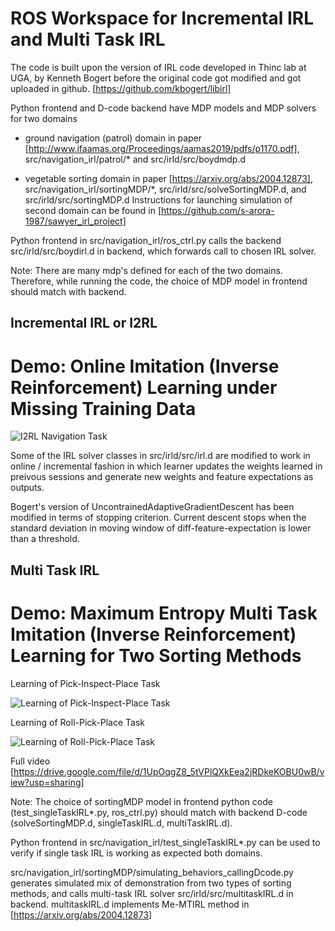 
# ROS Workspace for Incremental IRL and Multi Task IRL

The code is built upon the version of IRL code developed in Thinc lab at UGA, by Kenneth Bogert before the original code got modified and got uploaded in github. [https://github.com/kbogert/libirl]

Python frontend and D-code backend have MDP models and MDP solvers for two domains

- ground navigation (patrol) domain in paper [http://www.ifaamas.org/Proceedings/aamas2019/pdfs/p1170.pdf], src/navigation_irl/patrol/* and src/irld/src/boydmdp.d

- vegetable sorting domain in paper [https://arxiv.org/abs/2004.12873], src/navigation_irl/sortingMDP/*, src/irld/src/solveSortingMDP.d, and src/irld/src/sortingMDP.d Instructions for launching simulation of second domain can be found in [https://github.com/s-arora-1987/sawyer_irl_project]

Python frontend in src/navigation_irl/ros_ctrl.py calls the backend src/irld/src/boydirl.d in backend, which forwards call to chosen IRL solver. 

Note: There are many mdp's defined for each of the two domains. Therefore, while running the code, the choice of MDP model in frontend should match with backend. 

## Incremental IRL or I2RL

# Demo: Online Imitation (Inverse Reinforcement) Learning under Missing Training Data

![I2RL Navigation Task](https://github.com/s-arora-1987/sawyer_i2rl_project_workspace/blob/master/navigation_task.gif)

Some of the IRL solver classes in src/irld/src/irl.d are modified to work in online / incremental fashion in which learner updates the weights learned in preivous sessions and generate new weights and feature expectations as outputs. 

Bogert's version of UncontrainedAdaptiveGradientDescent has been modified in terms of stopping criterion. Current descent stops when the standard deviation in moving window of diff-feature-expectation is lower than a threshold. 

##  Multi Task IRL

# Demo: Maximum Entropy Multi Task Imitation (Inverse Reinforcement) Learning for Two Sorting Methods

Learning of Pick-Inspect-Place Task

![Learning of Pick-Inspect-Place Task](https://github.com/s-arora-1987/sawyer_i2rl_project_workspace/blob/master/sorting_task_1.gif)

Learning of Roll-Pick-Place Task

![Learning of Roll-Pick-Place Task](https://github.com/s-arora-1987/sawyer_i2rl_project_workspace/blob/master/sorting_task_2.gif)

Full video [https://drive.google.com/file/d/1UpOqgZ8_5tVPlQXkEea2jRDkeKOBU0wB/view?usp=sharing]

Note: The choice of sortingMDP model in frontend python code (test_singleTaskIRL*.py, ros_ctrl.py) should match with backend D-code (solveSortingMDP.d, singleTaskIRL.d, multiTaskIRL.d). 

Python frontend in src/navigation_irl/test_singleTaskIRL*.py can be used to verify if single task IRL is working as expected both domains. 

src/navigation_irl/sortingMDP/simulating_behaviors_callingDcode.py generates simulated mix of demonstration from two types of sorting methods, and calls multi-task IRL solver src/irld/src/multitaskIRL.d in backend. multitaskIRL.d implements Me-MTIRL method in  [https://arxiv.org/abs/2004.12873]
